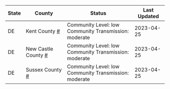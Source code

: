 State | County | Status | Last Updated
--- | --- | --- | --- 
DE | Kent County <a href="#kent_county">#</a> | <a name="kent_county"></a>Community Level: low<br/>Community Transmission: moderate | 2023-04-25
DE | New Castle County <a href="#new_castle_county">#</a> | <a name="new_castle_county"></a>Community Level: low<br/>Community Transmission: moderate | 2023-04-25
DE | Sussex County <a href="#sussex_county">#</a> | <a name="sussex_county"></a>Community Level: low<br/>Community Transmission: moderate | 2023-04-25

